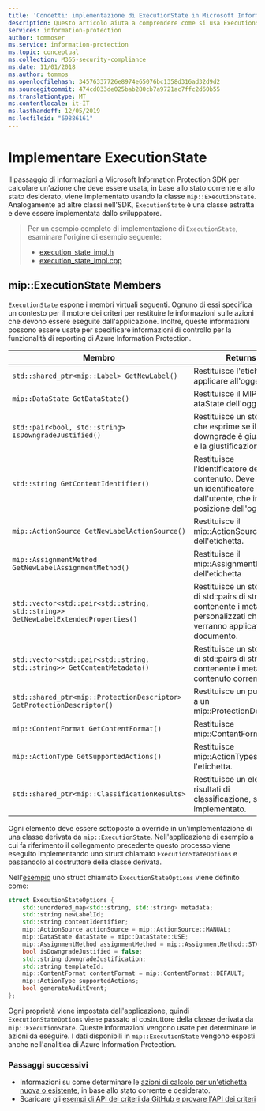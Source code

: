 ```yaml
---
title: 'Concetti: implementazione di ExecutionState in Microsoft Information Protection SDK'
description: Questo articolo aiuta a comprendere come si usa ExecutionState in Microsoft Information Protection SDK per calcolare le azioni e specificare i dettagli per la registrazione di controllo.
services: information-protection
author: tommoser
ms.service: information-protection
ms.topic: conceptual
ms.collection: M365-security-compliance
ms.date: 11/01/2018
ms.author: tommos
ms.openlocfilehash: 34576337726e8974e65076bc1358d316ad32d9d2
ms.sourcegitcommit: 474cd033de025bab280cb7a9721ac7ffc2d60b55
ms.translationtype: MT
ms.contentlocale: it-IT
ms.lasthandoff: 12/05/2019
ms.locfileid: "69886161"
---
```

# <a name="implement-executionstate"></a>Implementare ExecutionState

Il passaggio di informazioni a Microsoft Information Protection SDK per calcolare un'azione che deve essere usata, in base allo stato corrente e allo stato desiderato, viene implementato usando la classe `mip::ExecutionState`. Analogamente ad altre classi nell'SDK, `ExecutionState` è una classe astratta e deve essere implementata dallo sviluppatore.

> Per un esempio completo di implementazione di `ExecutionState`, esaminare l'origine di esempio seguente:
>
> * [execution_state_impl.h](https://github.com/Azure-Samples/mipsdk-policyapi-cpp-sample-basic/blob/master/mipsdk-policyapi-cpp-sample-basic/execution_state_impl.h)
> * [execution_state_impl.cpp](https://github.com/Azure-Samples/mipsdk-policyapi-cpp-sample-basic/blob/master/mipsdk-policyapi-cpp-sample-basic/execution_state_impl.cpp)

## <a name="mipexecutionstate-members"></a>mip::ExecutionState Members

`ExecutionState` espone i membri virtuali seguenti. Ognuno di essi specifica un contesto per il motore dei criteri per restituire le informazioni sulle azioni che devono essere eseguite dall'applicazione. Inoltre, queste informazioni possono essere usate per specificare informazioni di controllo per la funzionalità di reporting di Azure Information Protection.

| Membro                                                                             | Returns                                                                                                              |
| ---------------------------------------------------------------------------------- | -------------------------------------------------------------------------------------------------------------------- |
| `std::shared_ptr<mip::Label> GetNewLabel()`                                        | Restituisce l'etichetta da applicare all'oggetto.                                                                       |
| `mip::DataState GetDataState()`                                                    | Restituisce il MIP::D ataState dell'oggetto.                                                                            |
| `std::pair<bool, std::string> IsDowngradeJustified()`                              | Restituisce un std::pair che esprime se il downgrade è giustificato e la giustificazione.                                 |
| `std::string GetContentIdentifier()`                                               | Restituisce l'identificatore del contenuto. Deve essere un identificatore leggibile dall'utente, che indica la posizione dell'oggetto.        |
| `mip::ActionSource GetNewLabelActionSource()`                                      | Restituisce il mip::ActionSource dell'etichetta.                                                                          |
| `mip::AssignmentMethod GetNewLabelAssignmentMethod()`                              | Restituisce il mip::AssignmentMethod dell'etichetta                                                                       |
| `std::vector<std::pair<std::string, std::string>> GetNewLabelExtendedProperties()` | Restituisce un std::vector di std::pairs di stringa contenente i metadati personalizzati che verranno applicati al documento. |
| `std::vector<std::pair<std::string, std::string>> GetContentMetadata()`            | Restituisce un std::vector di std::pairs di stringa contenente i metadati di contenuto correnti.                               |
| `std::shared_ptr<mip::ProtectionDescriptor> GetProtectionDescriptor()`             | Restituisce un puntatore a un mip::ProtectionDescriptor                                                                     |
| `mip::ContentFormat GetContentFormat()`                                            | Restituisce mip::ContentFormat                                                                                           |
| `mip::ActionType GetSupportedActions()`                                            | Restituisce mip::ActionTypes per l'etichetta.                                                                              |
| `std::shared_ptr<mip::ClassificationResults>`                                      | Restituisce un elenco di risultati di classificazione, se implementato.                                                            |

Ogni elemento deve essere sottoposto a override in un'implementazione di una classe derivata da `mip::ExecutionState`. Nell'applicazione di esempio a cui fa riferimento il collegamento precedente questo processo viene eseguito implementando uno struct chiamato `ExecutionStateOptions` e passandolo al costruttore della classe derivata.

Nell'[esempio](https://github.com/Azure-Samples/mipsdk-policyapi-cpp-sample-basic/blob/master/mipsdk-policyapi-cpp-sample-basic/execution_state_impl.h) uno struct chiamato `ExecutionStateOptions` viene definito come:

```cpp
struct ExecutionStateOptions {
    std::unordered_map<std::string, std::string> metadata;
    std::string newLabelId;
    std::string contentIdentifier;
    mip::ActionSource actionSource = mip::ActionSource::MANUAL;
    mip::DataState dataState = mip::DataState::USE;
    mip::AssignmentMethod assignmentMethod = mip::AssignmentMethod::STANDARD;
    bool isDowngradeJustified = false;
    std::string downgradeJustification;
    std::string templateId;
    mip::ContentFormat contentFormat = mip::ContentFormat::DEFAULT;
    mip::ActionType supportedActions;
    bool generateAuditEvent;
};
```

Ogni proprietà viene impostata dall'applicazione, quindi `ExecutionStateOptions` viene passato al costruttore della classe derivata da `mip::ExecutionState`. Queste informazioni vengono usate per determinare le azioni da eseguire. I dati disponibili in `mip::ExecutionState` vengono esposti anche nell'analitica di Azure Information Protection.

### <a name="next-steps"></a>Passaggi successivi

- Informazioni su come determinare le [azioni di calcolo per un'etichetta nuova o esistente](concept-handler-policy-computeactions-cpp.md), in base allo stato corrente e desiderato.
- Scaricare gli [esempi di API dei criteri da GitHub e provare l'API dei criteri](https://azure.microsoft.com/resources/samples/?sort=0&term=mipsdk+policyapi)
